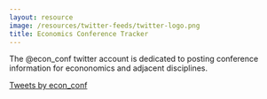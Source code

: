 ```yaml
---
layout: resource
image: /resources/twitter-feeds/twitter-logo.png
title: Economics Conference Tracker
---
```


The @econ_conf twitter account is dedicated to posting conference information for econonomics and adjacent disciplines.

<a class="twitter-timeline" href="https://twitter.com/econ_conf?ref_src=twsrc%5Etfw">Tweets by econ_conf</a> <script async src="https://platform.twitter.com/widgets.js" charset="utf-8"></script> 